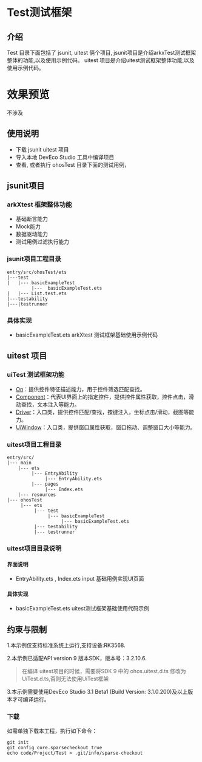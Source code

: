 # Test测试框架
## 介绍 
Test 目录下面包括了 jsunit, uitest 俩个项目, jsunit项目是介绍arkxTest测试框架整体的功能,以及使用示例代码。
 uitest 项目是介绍uitest测试框架整体功能,以及使用示例代码。

# 效果预览
不涉及


## 使用说明
- 下载 jsunit uitest 项目
- 导入本地 DevEco Studio 工具中编译项目
- 查看, 或者执行 ohosTest 目录下面的测试用例，


## jsunit项目

### arkXtest 框架整体功能
- 基础断言能力
- Mock能力
- 数据驱动能力
- 测试用例过滤执行能力

### jsunit项目工程目录
```
entry/src/ohosTest/ets
|---test
|   |--- basicExampleTest
         |---  basicExampleTest.ets              
|   |--- List.test.ets
|---testability  
|---|testrunner

```
### 具体实现

- basicExampleTest.ets  arkXtest 测试框架基础使用示例代码

## uitest 项目

### uiTest 测试框架功能
- [On](#on9)：提供控件特征描述能力，用于控件筛选匹配查找。
- [Component](#component9)：代表UI界面上的指定控件，提供控件属性获取，控件点击，滑动查找，文本注入等能力。
- [Driver](#driver9)：入口类，提供控件匹配/查找，按键注入，坐标点击/滑动，截图等能力。
- [UiWindow<sup>](#uiwindow9)：入口类，提供窗口属性获取，窗口拖动、调整窗口大小等能力。
### uitest项目工程目录
```
entry/src/
|--- main
    |--- ets
         |--- EntryAbility
              |--- EntryAbility.ets
         |--- pages
              |--- Index.ets  
    |--- resources  
|--- ohosTest
     |--- ets
          |--- test
               |--- basicExampleTest
                    |--- basicExampleTest.ets       
          |--- testability
          |--- testrunner
```
### uitest项目目录说明
#### 界面说明

- EntryAbility.ets , Index.ets input 基础用例实现UI页面


#### 具体实现
- basicExampleTest.ets  uitest测试框架基础使用代码示例


## 约束与限制
1.本示例仅支持标准系统上运行,支持设备:RK3568.

2.本示例已适配API version 9 版本SDK，版本号：3.2.10.6. 
> 在编译 uitest项目的时候，需要将SDK 9 中的 ohos.uitest.d.ts 修改为 UiTest.d.ts,否则无法使用UiTest框架

3.本示例需要使用DevEco Studio 3.1 Beta1 (Build Version: 3.1.0.200)及以上版本才可编译运行。



### 下载

如需单独下载本工程，执行如下命令：

```
git init
git config core.sparsecheckout true
echo code/Project/Test > .git/info/sparse-checkout
```